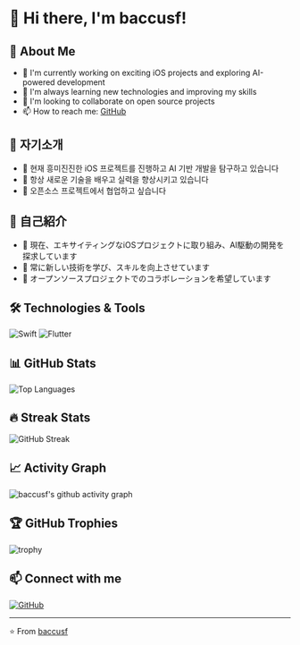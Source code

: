 # 👋 Hi there, I'm baccusf!

## 🚀 About Me
- 🔭 I'm currently working on exciting iOS projects and exploring AI-powered development
- 🌱 I'm always learning new technologies and improving my skills
- 👯 I'm looking to collaborate on open source projects
- 📫 How to reach me: [GitHub](https://github.com/baccusf)

## 🚀 자기소개
- 🔭 현재 흥미진진한 iOS 프로젝트를 진행하고 AI 기반 개발을 탐구하고 있습니다
- 🌱 항상 새로운 기술을 배우고 실력을 향상시키고 있습니다
- 👯 오픈소스 프로젝트에서 협업하고 싶습니다

## 🚀 自己紹介
- 🔭 現在、エキサイティングなiOSプロジェクトに取り組み、AI駆動の開発を探求しています
- 🌱 常に新しい技術を学び、スキルを向上させています
- 👯 オープンソースプロジェクトでのコラボレーションを希望しています

## 🛠️ Technologies & Tools

![Swift](https://img.shields.io/badge/-Swift-FA7343?style=flat-square&logo=swift&logoColor=white)
![Flutter](https://img.shields.io/badge/-Flutter-02569B?style=flat-square&logo=flutter&logoColor=white)

## 📊 GitHub Stats

<!-- ![baccusf's GitHub stats](https://github-readme-stats.vercel.app/api?username=baccusf&show_icons=true&theme=radical) -->

![Top Languages](https://github-readme-stats.vercel.app/api/top-langs/?username=baccusf&layout=compact&theme=radical)

## 🔥 Streak Stats
![GitHub Streak](https://github-readme-streak-stats.herokuapp.com/?user=baccusf&theme=radical)

## 📈 Activity Graph
![baccusf's github activity graph](https://github-readme-activity-graph.vercel.app/graph?username=baccusf&theme=react-dark)

## 🏆 GitHub Trophies
![trophy](https://github-profile-trophy.vercel.app/?username=baccusf&theme=radical&row=1)

## 📫 Connect with me

[![GitHub](https://img.shields.io/badge/-GitHub-181717?style=flat-square&logo=github)](https://github.com/baccusf)

---

⭐️ From [baccusf](https://github.com/baccusf)